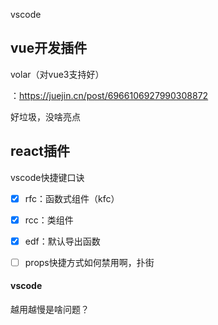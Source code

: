 vscode

## vue开发插件



volar（对vue3支持好）

：https://juejin.cn/post/6966106927990308872

好垃圾，没啥亮点



## react插件

vscode快捷键口诀

- [x] rfc：函数式组件（kfc）
- [x] rcc：类组件
- [x] edf：默认导出函数
- [ ] props快捷方式如何禁用啊，扑街



#### vscode

越用越慢是啥问题？
